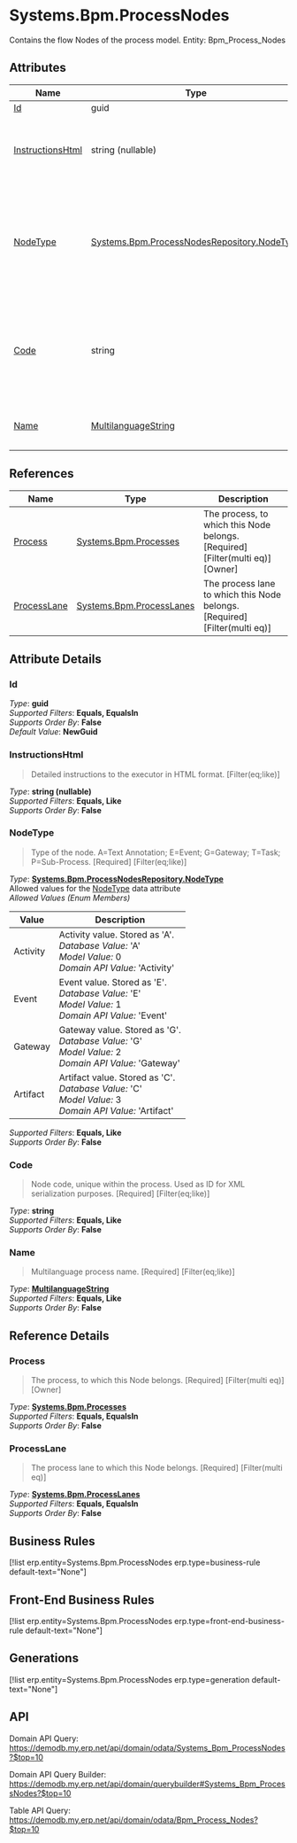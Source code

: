 # Systems.Bpm.ProcessNodes

Contains the flow Nodes of the process model. Entity: Bpm_Process_Nodes

## Attributes

| Name | Type | Description |
| ---- | ---- | --- |
| [Id](Systems.Bpm.ProcessNodes.md#Id) | guid |  
| [InstructionsHtml](Systems.Bpm.ProcessNodes.md#InstructionsHtml) | string (nullable) | Detailed instructions to the executor in HTML format. [Filter(eq;like)] 
| [NodeType](Systems.Bpm.ProcessNodes.md#NodeType) | [Systems.Bpm.ProcessNodesRepository.NodeType](Systems.Bpm.ProcessNodes.md#NodeType) | Type of the node. A=Text Annotation; E=Event; G=Gateway; T=Task; P=Sub-Process. [Required] [Filter(eq;like)] 
| [Code](Systems.Bpm.ProcessNodes.md#Code) | string | Node code, unique within the process. Used as ID for XML serialization purposes. [Required] [Filter(eq;like)] 
| [Name](Systems.Bpm.ProcessNodes.md#Name) | [MultilanguageString](../data-types/MultilanguageString.md) | Multilanguage process name. [Required] [Filter(eq;like)] 

## References

| Name | Type | Description |
| ---- | ---- | --- |
| [Process](Systems.Bpm.ProcessNodes.md#Process) | [Systems.Bpm.Processes](Systems.Bpm.Processes.md) | The process, to which this Node belongs. [Required] [Filter(multi eq)] [Owner] |
| [ProcessLane](Systems.Bpm.ProcessNodes.md#ProcessLane) | [Systems.Bpm.ProcessLanes](Systems.Bpm.ProcessLanes.md) | The process lane to which this Node belongs. [Required] [Filter(multi eq)] |


## Attribute Details

### Id

_Type_: **guid**  
_Supported Filters_: **Equals, EqualsIn**  
_Supports Order By_: **False**  
_Default Value_: **NewGuid**  

### InstructionsHtml

> Detailed instructions to the executor in HTML format. [Filter(eq;like)]

_Type_: **string (nullable)**  
_Supported Filters_: **Equals, Like**  
_Supports Order By_: **False**  

### NodeType

> Type of the node. A=Text Annotation; E=Event; G=Gateway; T=Task; P=Sub-Process. [Required] [Filter(eq;like)]

_Type_: **[Systems.Bpm.ProcessNodesRepository.NodeType](Systems.Bpm.ProcessNodes.md#NodeType)**  
Allowed values for the [NodeType](Systems.Bpm.ProcessNodes.md#NodeType) data attribute  
_Allowed Values (Enum Members)_  

| Value | Description |
| ---- | --- |
| Activity | Activity value. Stored as 'A'. <br /> _Database Value:_ 'A' <br /> _Model Value:_ 0 <br /> _Domain API Value:_ 'Activity' |
| Event | Event value. Stored as 'E'. <br /> _Database Value:_ 'E' <br /> _Model Value:_ 1 <br /> _Domain API Value:_ 'Event' |
| Gateway | Gateway value. Stored as 'G'. <br /> _Database Value:_ 'G' <br /> _Model Value:_ 2 <br /> _Domain API Value:_ 'Gateway' |
| Artifact | Artifact value. Stored as 'C'. <br /> _Database Value:_ 'C' <br /> _Model Value:_ 3 <br /> _Domain API Value:_ 'Artifact' |

_Supported Filters_: **Equals, Like**  
_Supports Order By_: **False**  

### Code

> Node code, unique within the process. Used as ID for XML serialization purposes. [Required] [Filter(eq;like)]

_Type_: **string**  
_Supported Filters_: **Equals, Like**  
_Supports Order By_: **False**  

### Name

> Multilanguage process name. [Required] [Filter(eq;like)]

_Type_: **[MultilanguageString](../data-types/MultilanguageString.md)**  
_Supported Filters_: **Equals, Like**  
_Supports Order By_: **False**  


## Reference Details

### Process

> The process, to which this Node belongs. [Required] [Filter(multi eq)] [Owner]

_Type_: **[Systems.Bpm.Processes](Systems.Bpm.Processes.md)**  
_Supported Filters_: **Equals, EqualsIn**  
_Supports Order By_: **False**  

### ProcessLane

> The process lane to which this Node belongs. [Required] [Filter(multi eq)]

_Type_: **[Systems.Bpm.ProcessLanes](Systems.Bpm.ProcessLanes.md)**  
_Supported Filters_: **Equals, EqualsIn**  
_Supports Order By_: **False**  



## Business Rules

[!list erp.entity=Systems.Bpm.ProcessNodes erp.type=business-rule default-text="None"]

## Front-End Business Rules

[!list erp.entity=Systems.Bpm.ProcessNodes erp.type=front-end-business-rule default-text="None"]

## Generations

[!list erp.entity=Systems.Bpm.ProcessNodes erp.type=generation default-text="None"]

## API

Domain API Query:
<https://demodb.my.erp.net/api/domain/odata/Systems_Bpm_ProcessNodes?$top=10>

Domain API Query Builder:
<https://demodb.my.erp.net/api/domain/querybuilder#Systems_Bpm_ProcessNodes?$top=10>

Table API Query:
<https://demodb.my.erp.net/api/domain/odata/Bpm_Process_Nodes?$top=10>

